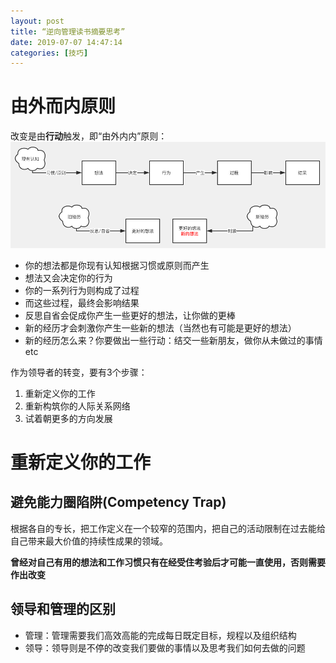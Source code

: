 ```yaml
---
layout: post
title: “逆向管理读书摘要思考”
date: 2019-07-07 14:47:14
categories: [技巧]
---
```


# 由外而内原则
改变是由**行动**触发，即“由外内内”原则：
![思考](https://github.com/cantahu/cantahu.github.io/blob/master/pic/20190708-1.png?raw=true)
* 你的想法都是你现有认知根据习惯或原则而产生
* 想法又会决定你的行为
* 你的一系列行为则构成了过程
* 而这些过程，最终会影响结果
* 反思自省会促成你产生一些更好的想法，让你做的更棒
* 新的经历才会刺激你产生一些新的想法（当然也有可能是更好的想法）
* 新的经历怎么来？你要做出一些行动：结交一些新朋友，做你从未做过的事情etc

作为领导者的转变，要有3个步骤：
1. 重新定义你的工作
2. 重新构筑你的人际关系网络
3. 试着朝更多的方向发展

# 重新定义你的工作
## 避免能力圈陷阱(Competency Trap)
根据各自的专长，把工作定义在一个较窄的范围内，把自己的活动限制在过去能给自己带来最大价值的持续性成果的领域。

**曾经对自己有用的想法和工作习惯只有在经受住考验后才可能一直使用，否则需要作出改变**


## 领导和管理的区别
* 管理：管理需要我们高效高能的完成每日既定目标，规程以及组织结构
* 领导：领导则是不停的改变我们要做的事情以及思考我们如何去做的问题





